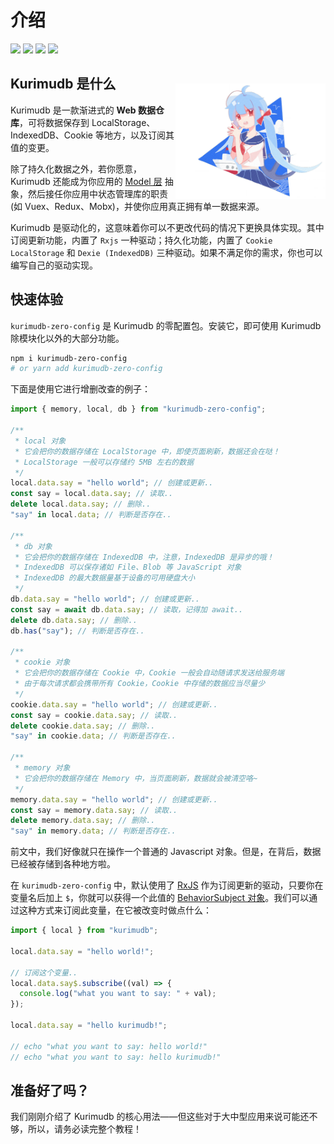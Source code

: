# 介绍

![](https://img.shields.io/github/forks/akirarika/kurimudb) ![](https://img.shields.io/github/stars/akirarika/kurimudb) ![](https://img.shields.io/badge/language-javascript-orange.svg) ![](https://img.shields.io/github/license/akirarika/kurimudb)

## Kurimudb 是什么

<img src="./illu.jpg" style="margin-top:-32px;width:240px;float:right;"></img>

Kurimudb 是一款渐进式的 **Web 数据仓库**，可将数据保存到 LocalStorage、IndexedDB、Cookie 等地方，以及订阅其值的变更。

除了持久化数据之外，若你愿意，Kurimudb 还能成为你应用的 [Model 层](https://en.wikipedia.org/wiki/Model%E2%80%93view%E2%80%93viewmodel#Components_of_MVVM_pattern) 抽象，然后接任你应用中状态管理库的职责 (如 Vuex、Redux、Mobx)，并使你应用真正拥有单一数据来源。

Kurimudb 是驱动化的，这意味着你可以不更改代码的情况下更换具体实现。其中订阅更新功能，内置了 `Rxjs` 一种驱动；持久化功能，内置了 `Cookie` `LocalStorage` 和 `Dexie (IndexedDB)` 三种驱动。如果不满足你的需求，你也可以编写自己的驱动实现。

## 快速体验

`kurimudb-zero-config` 是 Kurimudb 的零配置包。安装它，即可使用 Kurimudb 除模块化以外的大部分功能。

```sh
npm i kurimudb-zero-config
# or yarn add kurimudb-zero-config
```

下面是使用它进行增删改查的例子：

```js
import { memory, local, db } from "kurimudb-zero-config";

/**
 * local 对象
 * 它会把你的数据存储在 LocalStorage 中，即使页面刷新，数据还会在哒！
 * LocalStorage 一般可以存储约 5MB 左右的数据
 */
local.data.say = "hello world"; // 创建或更新..
const say = local.data.say; // 读取..
delete local.data.say; // 删除..
"say" in local.data; // 判断是否存在..

/**
 * db 对象
 * 它会把你的数据存储在 IndexedDB 中，注意，IndexedDB 是异步的哦！
 * IndexedDB 可以保存诸如 File、Blob 等 JavaScript 对象
 * IndexedDB 的最大数据量基于设备的可用硬盘大小
 */
db.data.say = "hello world"; // 创建或更新..
const say = await db.data.say; // 读取，记得加 await..
delete db.data.say; // 删除..
db.has("say"); // 判断是否存在..

/**
 * cookie 对象
 * 它会把你的数据存储在 Cookie 中，Cookie 一般会自动随请求发送给服务端
 * 由于每次请求都会携带所有 Cookie，Cookie 中存储的数据应当尽量少
 */
cookie.data.say = "hello world"; // 创建或更新..
const say = cookie.data.say; // 读取..
delete cookie.data.say; // 删除..
"say" in cookie.data; // 判断是否存在..

/**
 * memory 对象
 * 它会把你的数据存储在 Memory 中，当页面刷新，数据就会被清空咯~
 */
memory.data.say = "hello world"; // 创建或更新..
const say = memory.data.say; // 读取..
delete memory.data.say; // 删除..
"say" in memory.data; // 判断是否存在..
```

前文中，我们好像就只在操作一个普通的 Javascript 对象。但是，在背后，数据已经被存储到各种地方啦。

在 `kurimudb-zero-config` 中，默认使用了 [RxJS](/cache/#rxjs) 作为订阅更新的驱动，只要你在变量名后加上 `$`，你就可以获得一个此值的 [BehaviorSubject 对象](https://rxjs.dev/guide/subject#behaviorsubject)。我们可以通过这种方式来订阅此变量，在它被改变时做点什么：

```js
import { local } from "kurimudb";

local.data.say = "hello world!";

// 订阅这个变量..
local.data.say$.subscribe((val) => {
  console.log("what you want to say: " + val);
});

local.data.say = "hello kurimudb!";

// echo "what you want to say: hello world!"
// echo "what you want to say: hello kurimudb!"
```

## 准备好了吗？

我们刚刚介绍了 Kurimudb 的核心用法——但这些对于大中型应用来说可能还不够，所以，请务必读完整个教程！
